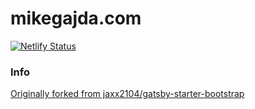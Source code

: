 # mikegajda.com

[![Netlify Status](https://api.netlify.com/api/v1/badges/6a78c264-df1c-454d-a675-c00a760f8250/deploy-status)](https://app.netlify.com/sites/mikegajda/deploys)

### Info

[Originally forked from jaxx2104/gatsby-starter-bootstrap](https://github.com/jaxx2104/gatsby-starter-bootstrap)
